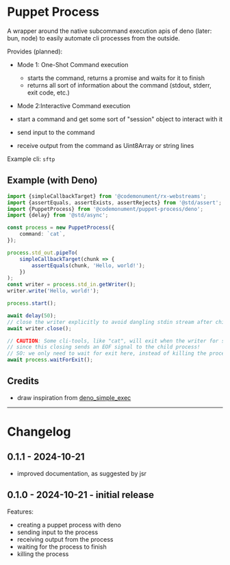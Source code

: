 # Puppet Process

A wrapper around the native subcommand execution apis of deno (later: bun, node) to easily automate cli processes from the outside.

Provides (planned):

- Mode 1: One-Shot Command execution

  - starts the command, returns a promise and waits for it to finish
  - returns all sort of information about the command (stdout, stderr, exit code, etc.)

- Mode 2:Interactive Command execution
- start a command and get some sort of "session" object to interact with it
- send input to the command
- receive output from the command as Uint8Array or string lines

Example cli: `sftp`

## Example (with Deno)

```typescript
import {simpleCallbackTarget} from '@codemonument/rx-webstreams';
import {assertEquals, assertExists, assertRejects} from '@std/assert';
import {PuppetProcess} from '@codemonument/puppet-process/deno';
import {delay} from '@std/async';

const process = new PuppetProcess({
	command: `cat`,
});

process.std_out.pipeTo(
	simpleCallbackTarget(chunk => {
		assertEquals(chunk, 'Hello, world!');
	})
);
const writer = process.std_in.getWriter();
writer.write('Hello, world!');

process.start();

await delay(50);
// close the writer explicitly to avoid dangling stdin stream after child process has finished
await writer.close();

// CAUTION: Some cli-tools, like "cat", will exit when the writer for stdin is closed,
// since this closing sends an EOF signal to the child process!
// SO: we only need to wait for exit here, instead of killing the process.
await process.waitForExit();
```

## Credits

- draw inspiration from [deno_simple_exec](https://github.com/codemonument/deno_simple_exec)

---

# Changelog

## 0.1.1 - 2024-10-21

- improved documentation, as suggested by jsr

## 0.1.0 - 2024-10-21 - initial release

Features:

- creating a puppet process with deno
- sending input to the process
- receiving output from the process
- waiting for the process to finish
- killing the process
